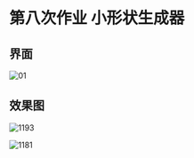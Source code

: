 # 第八次作业  小形状生成器

## 界面

![01](https://user-images.githubusercontent.com/90942805/142636409-a5128774-9802-4f4a-a3d7-bdfbac66ae7f.png)

## 效果图

![1193](https://user-images.githubusercontent.com/90942805/142636467-fbfc52c1-474c-4595-9867-8d0a49d1d5ae.png)

![1181](https://user-images.githubusercontent.com/90942805/142636482-86190a19-4ef6-49db-a62e-1696b72cb7b0.png)
